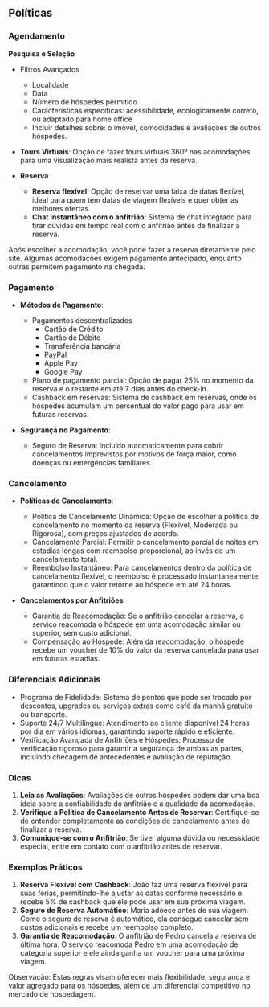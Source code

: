 
## Políticas

### Agendamento

**Pesquisa e Seleção**

* Filtros Avançados
    * Localidade
    * Data
    * Número de hóspedes permitido
    * Características específicas: acessibilidade, ecologicamente correto, ou adaptado para home office
    * Incluir detalhes sobre: o imóvel, comodidades e avaliações de outros hóspedes.
* **Tours Virtuais**: Opção de fazer tours virtuais 360º nas acomodações para uma visualização mais realista antes da
  reserva.

* **Reserva**
    * **Reserva flexível**: Opção de reservar uma faixa de datas flexível, ideal para quem tem datas de viagem flexíveis
      e quer obter as melhores ofertas.
    * **Chat instantâneo com o anfitrião**: Sistema de chat integrado para tirar dúvidas em tempo real com o anfitrião
      antes de finalizar a reserva.

Após escolher a acomodação, você pode fazer a reserva diretamente pelo site. Algumas acomodações exigem pagamento
antecipado, enquanto outras permitem pagamento na chegada.

### Pagamento

* **Métodos de Pagamento**:
    * Pagamentos descentralizados
        * Cartão de Crédito
        * Cartão de Débito
        * Transferência bancária
        * PayPal
        * Apple Pay
        * Google Pay
    * Plano de pagamento parcial: Opção de pagar 25% no momento da reserva e o restante em até 7 dias antes do check-in.
    * Cashback em reservas: Sistema de cashback em reservas, onde os hóspedes acumulam um percentual do valor pago para
      usar em futuras reservas.

* **Segurança no Pagamento**:
    * Seguro de Reserva: Incluído automaticamente para cobrir cancelamentos imprevistos por motivos de força maior, como
      doenças ou emergências familiares.

### Cancelamento

* **Políticas de Cancelamento**:
    * Política de Cancelamento Dinâmica: Opção de escolher a política de cancelamento no momento da reserva (Flexível,
      Moderada ou Rigorosa), com preços ajustados de acordo.
    * Cancelamento Parcial: Permitir o cancelamento parcial de noites em estadias longas com reembolso proporcional, ao
      invés de um cancelamento total.
    * Reembolso Instantâneo: Para cancelamentos dentro da política de cancelamento flexível, o reembolso é processado
      instantaneamente, garantindo que o valor retorne ao hóspede em até 24 horas.

* **Cancelamentos por Anfitriões**:
    * Garantia de Reacomodação: Se o anfitrião cancelar a reserva, o serviço reacomoda o hóspede em uma acomodação
      similar ou superior, sem custo adicional.
    * Compensação ao Hóspede: Além da reacomodação, o hóspede recebe um voucher de 10% do valor da reserva cancelada
      para usar em futuras estadias.

### Diferenciais Adicionais

* Programa de Fidelidade: Sistema de pontos que pode ser trocado por descontos, upgrades ou serviços extras como café da
  manhã gratuito ou transporte.
* Suporte 24/7 Multilíngue: Atendimento ao cliente disponível 24 horas por dia em vários idiomas, garantindo suporte
  rápido e eficiente.
* Verificação Avançada de Anfitriões e Hóspedes: Processo de verificação rigoroso para garantir a segurança de ambas as
  partes, incluindo checagem de antecedentes e avaliação de reputação.

### Dicas

1. **Leia as Avaliações**: Avaliações de outros hóspedes podem dar uma boa ideia sobre a confiabilidade do anfitrião e a
   qualidade da acomodação.
2. **Verifique a Política de Cancelamento Antes de Reservar**: Certifique-se de entender completamente as condições de
   cancelamento antes de finalizar a reserva.
3. **Comunique-se com o Anfitrião**: Se tiver alguma dúvida ou necessidade especial, entre em contato com o anfitrião
   antes de reservar.

### Exemplos Práticos

1. **Reserva Flexível com Cashback**: João faz uma reserva flexível para suas férias, permitindo-lhe ajustar as datas
   conforme necessário e recebe 5% de cashback que ele pode usar em sua próxima viagem.
2. **Seguro de Reserva Automático**: Maria adoece antes de sua viagem. Como o seguro de reserva é automático, ela
   consegue cancelar sem custos adicionais e recebe um reembolso completo.
3. **Garantia de Reacomodação**: O anfitrião de Pedro cancela a reserva de última hora. O serviço reacomoda Pedro em uma
   acomodação de categoria superior e ele ainda ganha um voucher para uma próxima viagem.

Observação: Estas regras visam oferecer mais flexibilidade, segurança e valor agregado para os hóspedes, além de um
diferencial competitivo no mercado de hospedagem.